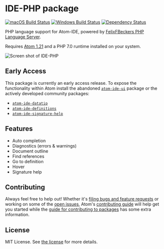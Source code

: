 # IDE-PHP package
[![macOS Build Status](https://travis-ci.org/atom/ide-php.svg?branch=master)](https://travis-ci.org/atom/ide-php) [![Windows Build Status](https://ci.appveyor.com/api/projects/status/99y003ssr76ovd17?svg=true)](https://ci.appveyor.com/project/Atom/ide-php/branch/master) [![Dependency Status](https://david-dm.org/atom/ide-php.svg)](https://david-dm.org/atom/ide-php)

PHP language support for Atom-IDE, powered by [FelixFBeckers PHP Language Server](https://github.com/felixfbecker/php-language-server).

Requires [Atom 1.21](https://atom.io/) and a PHP 7.0 runtime installed on your system.

![Screen shot of IDE-PHP](https://user-images.githubusercontent.com/118951/30307874-5a0b03d6-9736-11e7-84d1-55eafe784cda.png)

## Early Access

This package is currently an early access release. To expose the functionality within Atom install the abandoned [`atom-ide-ui`](https://atom.io/packages/atom-ide-ui) package or the actively developed community packages:

- [`atom-ide-datatip`](https://github.com/atom-ide-community/atom-ide-datatip#readme)
- [`atom-ide-definitions`](https://github.com/atom-ide-community/atom-ide-definitions#readme)
- [`atom-ide-signature-help`](https://github.com/atom-ide-community/atom-ide-signature-help#readme)

## Features

* Auto completion
* Diagnostics (errors & warnings)
* Document outline
* Find references
* Go to definition
* Hover
* Signature help

## Contributing
Always feel free to help out!  Whether it's [filing bugs and feature requests](https://github.com/atom/languageserver-php/issues/new) or working on some of the [open issues](https://github.com/atom/languageserver-php/issues), Atom's [contributing guide](https://github.com/atom/atom/blob/master/CONTRIBUTING.md) will help get you started while the [guide for contributing to packages](https://github.com/atom/atom/blob/master/docs/contributing-to-packages.md) has some extra information.

## License
MIT License.  See [the license](LICENSE.md) for more details.
